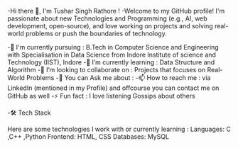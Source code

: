 -Hi there 👋, I'm Tushar Singh Rathore !
-Welcome to my GitHub profile! I'm passionate about new Technologies and Programming (e.g., AI, web development, open-source), and love working on projects and solving real-world problems or push the boundaries of technology.
<!---🚀 About Me🔭 I’m currently working on: [your current projects or focus]-->
-🏤 I'm currently pursuing : B.Tech in Computer Science and Engineering with Specialisation in Data Science from Indore Institute of science and Technology (IIST), Indore
-🌱 I’m currently learning : Data Structure and Algorithm
-👯 I’m looking to collaborate on : Projects that focuses on Real-World Problems
-💬 You can Ask me about : 
-📫 How to reach me : via LinkedIn (mentioned in my Profile) and offcourse you can contact me on GitHub as well
-⚡ Fun fact : I love listening Gossips about others

-🛠 Tech Stack

Here are some technologies I work with or currently learning :
Languages: C ,C++ ,Python
Frontend: HTML, CSS
Databases: MySQL
<!---
Tusxhar/Tusxhar is a ✨ special ✨ repository because its `README.md` (this file) appears on your GitHub profile.
You can click the Preview link to take a look at your changes.
--->
